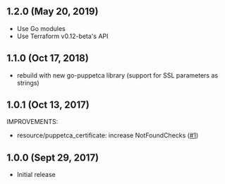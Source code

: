 ## 1.2.0 (May 20, 2019)

- Use Go modules
- Use Terraform v0.12-beta's API

## 1.1.0 (Oct 17, 2018)

- rebuild with new go-puppetca library (support for SSL parameters as strings)

## 1.0.1 (Oct 13, 2017)

IMPROVEMENTS:

- resource/puppetca_certificate: increase NotFoundChecks ([#1](https://github.com/camptocamp/terraform-provider-puppetca/issues/1))

## 1.0.0 (Sept 29, 2017)

- Initial release
